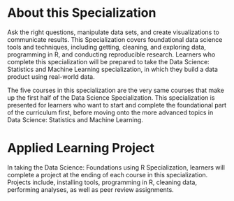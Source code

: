 # About this Specialization

Ask the right questions, manipulate data sets, and create visualizations to communicate results.
This Specialization covers foundational data science tools and techniques, including getting, cleaning, and exploring data, programming in R, and conducting reproducible research. Learners who complete this specialization will be prepared to take the Data Science: Statistics and Machine Learning specialization, in which they build a data product using real-world data.

The five courses in this specialization are the very same courses that make up the first half of the Data Science Specialization. This specialization is presented for learners who want to start and complete the foundational part of the curriculum first, before moving onto the more advanced topics in Data Science: Statistics and Machine Learning.

# Applied Learning Project
In taking the Data Science: Foundations using R Specialization, learners will complete a project at the ending of each course in this specialization. Projects include, installing tools, programming in R, cleaning data, performing analyses, as well as peer review assignments.

